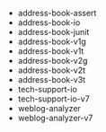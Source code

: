 


- address-book-assert
- address-book-io
- address-book-junit
- address-book-v1g
- address-book-v1t
- address-book-v2g
- address-book-v2t
- address-book-v3t
- tech-support-io
- tech-support-io-v7
- weblog-analyzer
- weblog-analyzer-v7